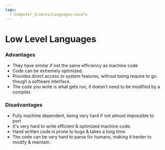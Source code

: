 ```yaml
---
tags:
  - Computer_Science/Languague-Levels
---
```

# Low Level Languages
### Advantages
- They have similar if not the same efficiency as machine code
- Code can be extremely optimized.
- Provides direct access to system features, without being require to go though a software interface.
- The code you write is what gets run, it doesn't need to be modified by a compiler.

### Disadvantages
- Fully machine dependent, being very hard if not almost impossible to port
- It's very hard to write efficient & optimized machine code.
- Hand written code is prone to bugs & takes a long time.
- The code can be very hard to parse for humans, making it harder to modify & maintain.